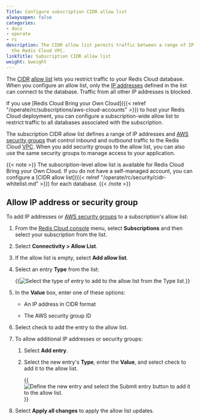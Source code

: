 ```yaml
---
Title: Configure subscription CIDR allow list 
alwaysopen: false
categories:
- docs
- operate
- rc
description: The CIDR allow list permits traffic between a range of IP addresses and
  the Redis Cloud VPC.
linkTitle: Subscription CIDR allow list
weight: $weight
---
```


The [CIDR](https://en.wikipedia.org/wiki/Classless_Inter-Domain_Routing) [allow list](https://en.wikipedia.org/wiki/Whitelist) lets you restrict traffic to your Redis Cloud database. When you configure an allow list, only the [IP addresses](https://en.wikipedia.org/wiki/IP_address) defined in the list can connect to the database. Traffic from all other IP addresses is blocked.

If you use [Redis Cloud Bring your Own Cloud]({{< relref "/operate/rc/subscriptions/aws-cloud-accounts" >}}) to host your Redis Cloud deployment, you can configure a subscription-wide allow list
to restrict traffic to all databases associated with the subscription.

The subscription CIDR allow list defines a range of IP addresses and [AWS security groups](https://docs.aws.amazon.com/managedservices/latest/userguide/about-security-groups.html) that control inbound and outbound traffic to the Redis Cloud [VPC](https://en.wikipedia.org/wiki/Virtual_private_cloud). When you add security groups to the allow list, you can also use the same security groups to manage access to your application.

{{< note >}}
The subscription-level allow list is available for Redis Cloud Bring your Own Cloud. If you do not have a self-managed account, you can configure a [CIDR allow list]({{< relref "/operate/rc/security/cidr-whitelist.md" >}}) for each database.
{{< /note >}}

## Allow IP address or security group

To add IP addresses or [AWS security groups](https://docs.aws.amazon.com/managedservices/latest/userguide/about-security-groups.html) to a subscription's allow list:

1. From the [Redis Cloud console](https://cloud.redis.io/) menu, select **Subscriptions** and then select your subscription from the list.

1. Select **Connectivity > Allow List**.

1. If the allow list is empty, select **Add allow list**.

1. Select an entry **Type** from the list:

    {{<image filename="images/rc/subscription-connectivity-allow-list-type-dropdown.png" alt="Select the type of entry to add to the allow list from the Type list." >}}

1. In the **Value** box, enter one of these options:

    - An IP address in CIDR format

    - The AWS security group ID

1. Select check to add the entry to the allow list.

1. To allow additional IP addresses or security groups:

    1. Select **Add entry**.

    1. Select the new entry's **Type**, enter the **Value**, and select check to add it to the allow list.

        {{<image filename="images/rc/subscription-connectivity-allow-list-add-entry.png" alt="Define the new entry and select the Submit entry button to add it to the allow list." >}}

1. Select **Apply all changes** to apply the allow list updates.